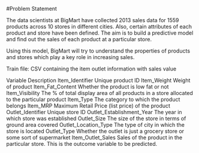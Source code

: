 #Problem Statement

The data scientists at BigMart have collected 2013 sales data for 1559 products across 10 stores in different cities. Also, certain attributes of each product and store have been defined. The aim is to build a predictive model and find out the sales of each product at a particular store.

Using this model, BigMart will try to understand the properties of products and stores which play a key role in increasing sales.


Train file: CSV containing the item outlet information with sales value

Variable	Description
Item_Identifier	Unique product ID
Item_Weight	Weight of product
Item_Fat_Content	Whether the product is low fat or not
Item_Visibility	The % of total display area of all products in a store allocated to the particular product
Item_Type	The category to which the product belongs
Item_MRP	Maximum Retail Price (list price) of the product
Outlet_Identifier	Unique store ID
Outlet_Establishment_Year	The year in which store was established
Outlet_Size	The size of the store in terms of ground area covered
Outlet_Location_Type	The type of city in which the store is located
Outlet_Type	Whether the outlet is just a grocery store or some sort of supermarket
Item_Outlet_Sales	Sales of the product in the particular store. This is the outcome variable to be predicted.
 
